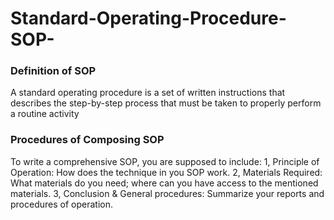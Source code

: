 # Standard-Operating-Procedure-SOP-
### Definition of SOP
  A standard operating procedure is a set of written instructions that describes the step-by-step process that must be taken to properly perform a routine activity
### Procedures of Composing SOP
  To write a comprehensive SOP, you are supposed to include:
    1, Principle of Operation: How does the technique in you SOP work.
    2, Materials Required: What materials do you need; where can you have access to the mentioned materials.
    3, Conclusion & General procedures: Summarize your reports and procedures of operation.
